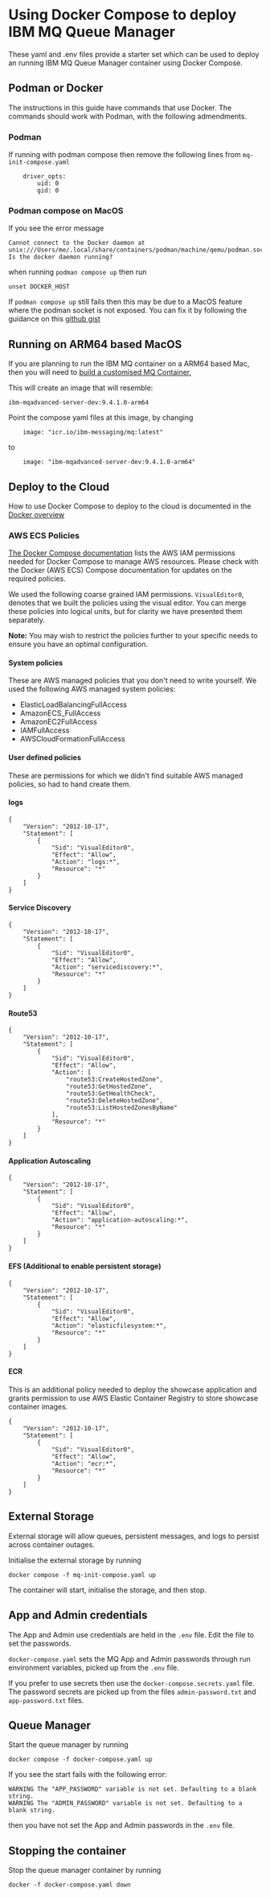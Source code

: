 # Using Docker Compose to deploy IBM MQ Queue Manager
These yaml and .env files provide a starter set which
can be used to deploy an running IBM MQ Queue Manager
container using Docker Compose.

## Podman or Docker
The instructions in this guide have commands that use Docker. The commands should work with Podman, with the following admendments.


### Podman
If running with podman compose then remove the following lines from `mq-init-compose.yaml`

````
    driver_opts:
        uid: 0
        gid: 0
````

### Podman compose on MacOS
If you see the error message 

````
Cannot connect to the Docker daemon at unix:///Users/me/.local/share/containers/podman/machine/qemu/podman.sock. Is the docker daemon running?
````

when running `podman compose up` then run 

`unset DOCKER_HOST`

If `podman compose up` still fails then this may be due to a MacOS feature where the podman socket is not exposed. You can fix it by following the guidance on this [github gist](https://gist.github.com/kaaquist/dab64aeb52a815b935b11c86202761a3)


## Running on ARM64 based MacOS
If you are planning to run the IBM MQ container on a ARM64 based Mac, then you will need to
[build a customised MQ Container.](https://github.com/ibm-messaging/mq-container/blob/master/docs/building.md#building-a-developer-image)

This will create an image that will resemble:

````
ibm-mqadvanced-server-dev:9.4.1.0-arm64
````

Point the compose yaml files at this image, by changing  

````
    image: "icr.io/ibm-messaging/mq:latest"
````

to

````
    image: "ibm-mqadvanced-server-dev:9.4.1.0-arm64"
````    

## Deploy to the Cloud
How to use Docker Compose to deploy to the cloud is documented in
the [Docker overview](https://docs.docker.com/get-started/overview/)

### AWS ECS Policies
[The Docker Compose documentation](https://docs.docker.com/cloud/ecs-integration/)
lists the AWS IAM permissions needed for Docker Compose to manage AWS resources.
Please check with the Docker (AWS ECS) Compose documentation for updates on the required policies.

We used the following coarse grained IAM permissions. `VisualEditor0`, denotes that we built the policies using the visual editor. You can merge these policies into logical units, but for clarity we have presented them separately.

**Note:** You may wish to restrict the policies
further to your specific needs to ensure you have an optimal configuration.


#### System policies
These are AWS managed policies that you don't need to write yourself. We used the following
AWS managed system policies:
- ElasticLoadBalancingFullAccess
- AmazonECS_FullAccess
- AmazonEC2FullAccess
- IAMFullAccess
- AWSCloudFormationFullAccess


#### User defined policies
These are permissions for which we didn't find suitable AWS managed policies, so had to hand
create them. 
#### logs
```{javascript}
{
    "Version": "2012-10-17",
    "Statement": [
        {
            "Sid": "VisualEditor0",
            "Effect": "Allow",
            "Action": "logs:*",
            "Resource": "*"
        }
    ]
}
```

#### Service Discovery
```{javascript}
{
    "Version": "2012-10-17",
    "Statement": [
        {
            "Sid": "VisualEditor0",
            "Effect": "Allow",
            "Action": "servicediscovery:*",
            "Resource": "*"
        }
    ]
}
```

#### Route53
```{javascript}
{
    "Version": "2012-10-17",
    "Statement": [
        {
            "Sid": "VisualEditor0",
            "Effect": "Allow",
            "Action": [
                "route53:CreateHostedZone",
                "route53:GetHostedZone",
                "route53:GetHealthCheck",
                "route53:DeleteHostedZone",
                "route53:ListHostedZonesByName"
            ],
            "Resource": "*"
        }
    ]
}
```

#### Application Autoscaling
```{javascript}
{
    "Version": "2012-10-17",
    "Statement": [
        {
            "Sid": "VisualEditor0",
            "Effect": "Allow",
            "Action": "application-autoscaling:*",
            "Resource": "*"
        }
    ]
}
```

#### EFS (Additional to enable persistent storage)
```{javascript}
{
    "Version": "2012-10-17",
    "Statement": [
        {
            "Sid": "VisualEditor0",
            "Effect": "Allow",
            "Action": "elasticfilesystem:*",
            "Resource": "*"
        }
    ]
}
```

#### ECR 
This is an additional policy needed to deploy the showcase application and 
grants permission to use AWS Elastic Container Registry to store showcase container images.
```{javascript}
{
    "Version": "2012-10-17",
    "Statement": [
        {
            "Sid": "VisualEditor0",
            "Effect": "Allow",
            "Action": "ecr:*",
            "Resource": "*"
        }
    ]
}
```

## External Storage
External storage will allow queues, persistent messages,
and logs to persist across container outages.

Initialise the external storage by running

````
docker compose -f mq-init-compose.yaml up
````

The container will start, initialise the storage, and then stop.

## App and Admin credentials
The App and Admin use credentials are held in the `.env` file. Edit the file to set the passwords.

`docker-compose.yaml` sets the MQ App and Admin passwords through run environment variables, picked up from the `.env` file. 

If you prefer to use secrets then use the `docker-compose.secrets.yaml` file. The password secrets are picked up from the files `admin-password.txt` and `app-password.txt` files. 

## Queue Manager
Start the queue manager by running

````
docker compose -f docker-compose.yaml up
````

If you see the start fails with the following error:

````
WARNING The "APP_PASSWORD" variable is not set. Defaulting to a blank string.
WARNING The "ADMIN_PASSWORD" variable is not set. Defaulting to a blank string.
````

then you have not set the App and Admin passwords in the `.env` file.

## Stopping the container
Stop the queue manager container by running

````
docker -f docker-compose.yaml down
````
